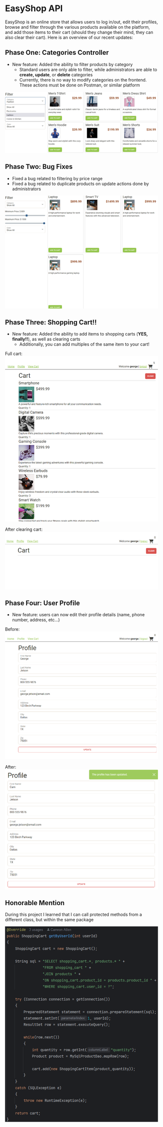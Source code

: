 # EasyShop API

EasyShop is an online store that allows users to log in/out, edit their profiles, browse and filter through the various
products available on the platform, and add those items to their cart (should they change their mind, they can also
clear their cart). Here is an overview of our recent updates:

## Phase One: Categories Controller

- New feature: Added the ability to filter products by category
  - Standard users are only able to filter, while administrators are able to **create, update**, or **delete**
    categories
  - Currently, there is no way to modify categories on the frontend. These actions must be done on Postman, or similar
    platform

![categories_dropdown.png](images/categories_dropdown.png)


## Phase Two: Bug Fixes

- Fixed a bug related to filtering by price range
- Fixed a bug related to duplicate products on update actions done by administrators

![working_pricerange.png](images/working_pricerange.png)

## Phase Three: Shopping Cart!!

- New feature: Added the ability to add items to shopping carts (**YES, finally!!**), as well as clearing carts
  - Additionally, you can add multiples of the same item to your cart!

Full cart:
![full_cart.png](images/full_cart.png)

After clearing cart:
![emptied_cart.png](images/emptied_cart.png)

## Phase Four: User Profile

- New feature: users can now edit their profile details (name, phone number, address, etc...)

Before:
![before_profile_update.png](images/before_profile_update.png)

After:
![after_profile_update.png](images/after_profile_update.png)

## Honorable Mention

During this project I learned that I can call protected methods from a different class, but within the same package

![protected_method_call.png](images/protected_method_call.png)